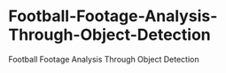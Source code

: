 # Football-Footage-Analysis-Through-Object-Detection
Football Footage Analysis Through Object Detection
